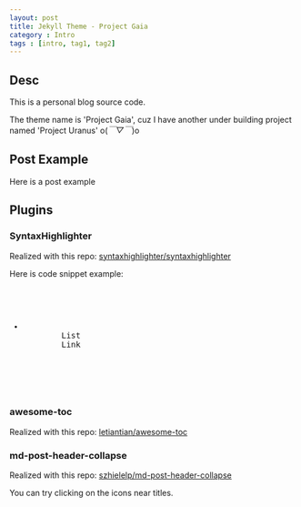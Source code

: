 ```yaml
---
layout: post
title: Jekyll Theme - Project Gaia
category : Intro
tags : [intro, tag1, tag2]
---
```


## Desc

This is a personal blog source code.

The theme name is 'Project Gaia', cuz I have another under building project named 'Project Uranus' o(*￣▽￣*)o 

## Post Example

Here is a post example

## Plugins

### SyntaxHighlighter

Realized with this repo: [    syntaxhighlighter/syntaxhighlighter](https://github.com/syntaxhighlighter/syntaxhighlighter)

Here is code snippet example:

<pre class="brush: html">
    <ul>
      <li class="headerlink">
        <a class="content active">List</a>
        <a class="link inactived">Link</a>
      </li>
    </ul>
</pre>

### awesome-toc

Realized with this repo: [     letiantian/awesome-toc  ](https://github.com/letiantian/awesome-toc)

### md-post-header-collapse

Realized with this repo: [    szhielelp/md-post-header-collapse  ](https://github.com/szhielelp/md-post-header-collapse)

You can try clicking on the icons near titles.